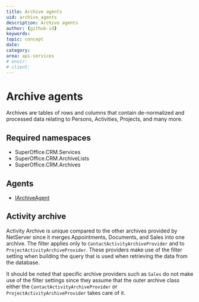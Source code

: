 ```yaml
---
title: Archive agents
uid: archive_agents
description: Archive agents
author: {github-id}
keywords: 
topic: concept
date:
category: 
area: api-services
# envir:
# client:
---
```


# Archive agents

Archives are tables of rows and columns that contain de-normalized and processed data relating to Persons, Activities, Projects, and many more.

## Required namespaces

* SuperOffice.CRM.Services
* SuperOffice.CRM.ArchiveLists
* SuperOffice.CRM.Archives

## Agents

* [IArchiveAgent][1]

## Activity archive

Activity Archive is unique compared to the other archives provided by NetServer since it merges Appointments, Documents, and Sales into one archive. The filter applies only to `ContactActivityArchiveProvider` and to `ProjectActivityArchiveProvider`. These providers make use of the filter setting when building the query that is used when retrieving the data from the database.

It should be noted that specific archive providers such as `Sales` do not make use of the filter settings since they assume that the outer archive class either the `ContactActivityArchiveProvider` or `ProjectActivityArchiveProvider` takes care of it.

<!-- Referenced links -->
[1]: iarchiveagent.md
